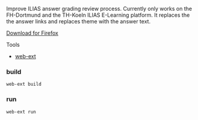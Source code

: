 Improve ILIAS answer grading review process. Currently only works on the FH-Dortmund and the TH-Koeln ILIAS E-Learning platform. It replaces the the answer links and replaces theme with the answer text.

[Download for Firefox](https://addons.mozilla.org/en-GB/firefox/addon/iliasreviewimprover/)

Tools

-   [web-ext](https://github.com/mozilla/web-ext)

### build

```
web-ext build
```

### run

```
web-ext run
```
